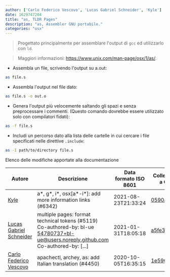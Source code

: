 ```yaml
---
author: ['Carlo Federico Vescovo', 'Lucas Gabriel Schneider', 'Kyle']
date: 1629747204
title: "as, TLDR Pages"
description: "as, Assembler GNU portabile."
categories: "osx"
---
```

> Progettato principalmente per assemblare l'output di `gcc` ed utilizzarlo con `ld`.

> Maggiori informazioni: <https://www.unix.com/man-page/osx/1/as/>.

- Assembla un file, scrivendo l'output su a.out:

```bash
as file.s
```

- Assembla l'output nel file dato:

```bash
as file.s -o out.o
```

- Genera l'output più velocemente saltando gli spazi e senza preprocessare i commenti. (Questo comando dovrebbe essere utilizzato solo con compilatori fidati):

```bash
as -f file.s
```

- Includi un percorso dato alla lista delle cartelle in cui cercare i file specificati nelle direttive `.include`:

```bash
as -I path/to/directory file.s
```
Elenco delle modifiche apportate alla documentazione


Autore | Descrizione | Data formato ISO 8601 | Collegamento a GitHub
------|-----|-----|-----
[Kyle](mailto:76597257+Gitleptune@users.noreply.github.com) | a*, g*, i*, osx[a*-i*]: add more information links (#6342) | 2021-08-23T21:33:24 | [0590a21917dc](https://github.com/tldr-pages/tldr/commit/0590a21917dc981d3cc64b8094b1cffa9d0a3b78)
[Lucas Gabriel Schneider](mailto:casdpa@gmail.com) | multiple pages: format technical tokens (#5119) Co-authored-by: bl-ue <54780737+bl-ue@users.noreply.github.com> Co-authored-by: [...] | 2021-01-31T18:05:18 | [a5fe31bc47ae](https://github.com/tldr-pages/tldr/commit/a5fe31bc47aece3efa5e66b52b3cf384f27d5d72)
[Carlo Federico Vescovo](mailto:vescovocarlofederico@gmail.com) | apachectl, archey, as: add Italian translation (#4450) | 2020-10-05T16:35:15 | [1e596608da3b](https://github.com/tldr-pages/tldr/commit/1e596608da3b073858ba6df5acd47a7ea1e89118)


